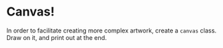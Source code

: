 Canvas!
=======

In order to facilitate creating more complex
artwork, create a `canvas` class. Draw on it,
and print out at the end.